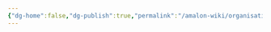 ```yaml
---
{"dg-home":false,"dg-publish":true,"permalink":"/amalon-wiki/organisations/brotherhood/","dgPassFrontmatter":true,"noteIcon":""}
---
```


